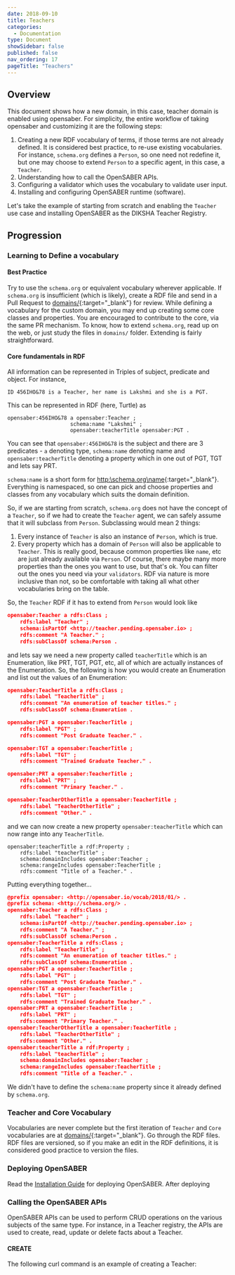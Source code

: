 ```yaml
---
date: 2018-09-10
title: Teachers
categories:
  - Documentation
type: Document
showSidebar: false
published: false
nav_ordering: 17
pageTitle: "Teachers"
---
```

## Overview

This document shows how a new domain, in this case, teacher domain is enabled using opensaber. For simplicity, the entire workflow of taking opensaber and customizing it are the following steps:
1. Creating a new RDF vocabulary of terms, if those terms are not already defined. It is considered best practice, to re-use existing vocabularies. For instance, `schema.org` defines a `Person`, so one need not redefine it, but one may choose to extend `Person` to a specific agent, in this case, a `Teacher`.
2. Understanding how to call the OpenSABER APIs.
3. Configuring a validator which uses the vocabulary to validate user input.
4. Installing and configuring OpenSABER runtime (software).

Let's take the example of starting from scratch and enabling the `Teacher` use case and installing OpenSABER as the DIKSHA Teacher Registry.

## Progression

### Learning to Define a vocabulary
#### Best Practice
Try to use the `schema.org` or equivalent vocabulary wherever applicable. If `schema.org` is insufficient (which is likely), create a RDF file and send in a Pull Request to [domains/](https://github.com/project-sunbird/open-saber/tree/master/domains){:target="_blank"} for review. While defining a vocabulary for the custom domain, you may end up creating some core classes and properties. You are encouraged to contribute to the core, via the same PR mechanism. To know, how to extend `schema.org`, read up on the web, or just study the files in `domains/` folder. Extending is fairly straightforward.
#### Core fundamentals in RDF
All information can be represented in Triples of subject, predicate and object. For instance,
```
ID 456IHO&78 is a Teacher, her name is Lakshmi and she is a PGT.
```
This can be represented in RDF (here, Turtle) as
```
opensaber:456IHO&78 a opensaber:Teacher ;
                    schema:name "Lakshmi" ;
                    opensaber:teacherTitle opensaber:PGT .
```
You can see that `opensaber:456IHO&78` is the subject and there are 3 predicates - `a` denoting type, `schema:name` denoting name and `opensaber:teacherTitle` denoting a property which in one out of PGT, TGT and lets say PRT.

`schema:name` is a short form for [http:\\schema.org\name](http:\\schema.org\name){:target="_blank"}. Everything is namespaced, so one can pick and choose properties and classes from any vocabulary which suits the domain definition. 

So, if we are starting from scratch, `schema.org` does not have the concept of a `Teacher`, so if we had to create the `Teacher` agent, we can safely assume that it will subclass from `Person`. Subclassing would mean 2 things:
1. Every instance of `Teacher` is also an instance of `Person`, which is true.
2. Every property which has a domain of `Person` will also be applicable to `Teacher`. This is really good, because common properties like `name`, etc are just already available via `Person`. Of course, there maybe many more properties than the ones you want to use, but that's ok. You can filter out the ones you need via your `validators`. RDF via nature is more inclusive than not, so be comfortable with taking all what other vocabularies bring on the table.

So, the `Teacher` RDF if it has to extend from `Person` would look like
``` json
opensaber:Teacher a rdfs:Class ;
    rdfs:label "Teacher" ;
    schema:isPartOf <http://teacher.pending.opensaber.io> ;
    rdfs:comment "A Teacher." ;
    rdfs:subClassOf schema:Person .
```
and lets say we need a new property called `teacherTitle` which is an Enumeration, like PRT, TGT, PGT, etc, all of which are actually instances of the Enumeration. So, the following is how you would create an Enumeration and list out the values of an Enumeration:
``` json
opensaber:TeacherTitle a rdfs:Class ;
    rdfs:label "TeacherTitle" ;
    rdfs:comment "An enumeration of teacher titles." ;
    rdfs:subClassOf schema:Enumeration .

opensaber:PGT a opensaber:TeacherTitle ;
    rdfs:label "PGT" ;
    rdfs:comment "Post Graduate Teacher." .

opensaber:TGT a opensaber:TeacherTitle ;
    rdfs:label "TGT" ;
    rdfs:comment "Trained Graduate Teacher." .

opensaber:PRT a opensaber:TeacherTitle ;
    rdfs:label "PRT" ;
    rdfs:comment "Primary Teacher." .

opensaber:TeacherOtherTitle a opensaber:TeacherTitle ;
    rdfs:label "TeacherOtherTitle" ;
    rdfs:comment "Other." .
```
and we can now create a new property `opensaber:teacherTitle` which can now range into any `TeacherTitle`.
```
opensaber:teacherTitle a rdf:Property ;
    rdfs:label "teacherTitle" ;
    schema:domainIncludes opensaber:Teacher ;
    schema:rangeIncludes opensaber:TeacherTitle ;
    rdfs:comment "Title of a Teacher." .
```
Putting everything together...
``` json
@prefix opensaber: <http://opensaber.io/vocab/2018/01/> .
@prefix schema: <http://schema.org/> .
opensaber:Teacher a rdfs:Class ;
    rdfs:label "Teacher" ;
    schema:isPartOf <http://teacher.pending.opensaber.io> ;
    rdfs:comment "A Teacher." ;
    rdfs:subClassOf schema:Person .
opensaber:TeacherTitle a rdfs:Class ;
    rdfs:label "TeacherTitle" ;
    rdfs:comment "An enumeration of teacher titles." ;
    rdfs:subClassOf schema:Enumeration .
opensaber:PGT a opensaber:TeacherTitle ;
    rdfs:label "PGT" ;
    rdfs:comment "Post Graduate Teacher." .
opensaber:TGT a opensaber:TeacherTitle ;
    rdfs:label "TGT" ;
    rdfs:comment "Trained Graduate Teacher." .
opensaber:PRT a opensaber:TeacherTitle ;
    rdfs:label "PRT" ;
    rdfs:comment "Primary Teacher." .
opensaber:TeacherOtherTitle a opensaber:TeacherTitle ;
    rdfs:label "TeacherOtherTitle" ;
    rdfs:comment "Other." .
opensaber:teacherTitle a rdf:Property ;
    rdfs:label "teacherTitle" ;
    schema:domainIncludes opensaber:Teacher ;
    schema:rangeIncludes opensaber:TeacherTitle ;
    rdfs:comment "Title of a Teacher." .
```

We didn't have to define the `schema:name` property since it already defined by `schema.org`.

### Teacher and Core Vocabulary

Vocabularies are never complete but the first iteration of `Teacher` and `Core` vocabularies are at [domains/](https://github.com/project-sunbird/open-saber/tree/master/domains){:target="_blank"}. Go through the RDF files. RDF files are versioned, so if you make an edit in the RDF definitions, it is considered good practice to version the files.

### Deploying OpenSABER

Read the [Installation Guide](/installation.html) for deploying OpenSABER. After deploying

### Calling the OpenSABER APIs

OpenSABER APIs can be used to perform CRUD operations on the various subjects of the same type. For instance, in a Teacher registry, the APIs are used to create, read, update or delete facts about a Teacher.

#### CREATE

The following curl command is an example of creating a Teacher:
```
```
